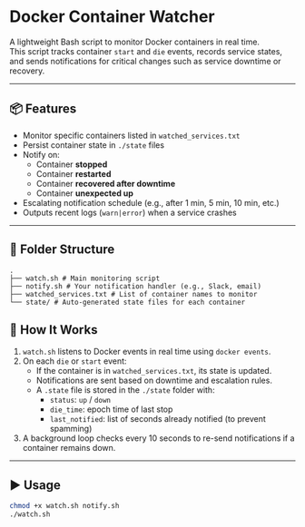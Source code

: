 # Docker Container Watcher

A lightweight Bash script to monitor Docker containers in real time.  
This script tracks container `start` and `die` events, records service states, and sends notifications for critical changes such as service downtime or recovery.

---

## 📦 Features

- Monitor specific containers listed in `watched_services.txt`
- Persist container state in `./state` files
- Notify on:
  - Container **stopped**
  - Container **restarted**
  - Container **recovered after downtime**
  - Container **unexpected up**
- Escalating notification schedule (e.g., after 1 min, 5 min, 10 min, etc.)
- Outputs recent logs (`warn|error`) when a service crashes

---

## 📂 Folder Structure
```
.
├── watch.sh # Main monitoring script
├── notify.sh # Your notification handler (e.g., Slack, email)
├── watched_services.txt # List of container names to monitor
└── state/ # Auto-generated state files for each container
```


## 📝 How It Works

1. `watch.sh` listens to Docker events in real time using `docker events`.
2. On each `die` or `start` event:
   - If the container is in `watched_services.txt`, its state is updated.
   - Notifications are sent based on downtime and escalation rules.
   - A `.state` file is stored in the `./state` folder with:
     - `status`: `up` / `down`
     - `die_time`: epoch time of last stop
     - `last_notified`: list of seconds already notified (to prevent spamming)
3. A background loop checks every 10 seconds to re-send notifications if a container remains down.

---

## ▶️ Usage

```bash
chmod +x watch.sh notify.sh
./watch.sh